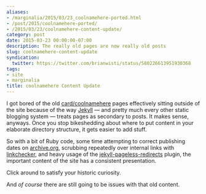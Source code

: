 ```yaml
---
aliases:
- /marginalia/2015/03/23_coolnamehere-ported.html
- /post/2015/coolnamehere-ported/
- /2015/03/23/coolnamehere-content-update/
category: post
date: 2015-03-23 00:00:00-07:00
description: The really old pages are now really old posts
slug: coolnamehere-content-update
syndication:
  twitter: https://twitter.com/brianwisti/status/580226613951930368
tags:
- site
- marginalia
title: coolnamehere Content Update
---
```


I got bored of the old [card/coolnamehere](../../../card/coolnamehere.md)  pages effectively sitting outside of the site because of the way [Jekyll](../../../card/Jekyll.md) — and pretty much every other static blogging system — treats pages as secondary to posts. It makes sense, anyways. Once you stop bikeshedding about where to put content in your elaborate directory structure, it gets easier to add stuff.

So with a bit of Ruby code, some time attempting to correct publishing dates on [archive.org](http://archive.org), scrubbing repeatedly over internal links with [linkchecker](http://wummel.github.io/linkchecker/), and heavy usage of the [jekyll-pageless-redirects](https://github.com/nquinlan/jekyll-pageless-redirects) plugin, the important content of the site has a consistent presentation.

Click around to satisfy your historic curiosity.

And *of course* there are still going to be issues with that old content.
